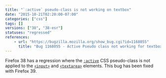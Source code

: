 ```yaml
---
title: "`:active` pseudo-class is not working on textbox"
date: "2015-10-21T02:20:00-07:00"
categories: ["css"]
tags: []
versions: ["38", "38-esr"]
statuses: "regressed"
references:
    - url: "https://bugzilla.mozilla.org/show_bug.cgi?id=1168055"
      title: "Bug 1168055 - Active Pseudo class not working for textbox in firefox 38"
---
```

Firefox 38 has a regression where the [`:active`](https://developer.mozilla.org/docs/Web/CSS/:active) CSS pseudo-class is not applied to the [`<input>`](https://developer.mozilla.org/docs/Web/HTML/Element/input) and [`<textarea>`](https://developer.mozilla.org/docs/Web/HTML/Element/textarea) elements. This bug has been fixed with Firefox 39.
